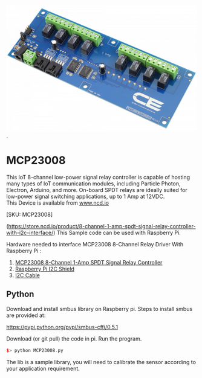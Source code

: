 
[![ MCP23008](MCP23008_I2C.png)](https://store.ncd.io/product/8-channel-1-amp-spdt-signal-relay-controller-with-i2c-interface/).

#  MCP23008

This IoT 8-channel low-power signal relay controller is capable of hosting many types of IoT communication modules, including Particle Photon, Electron, Arduino, and more.  On-board SPDT relays are ideally suited for low-power signal switching applications, up to 1 Amp at 12VDC.  
This Device is available from www.ncd.io 

[SKU: MCP23008]

(https://store.ncd.io/product/8-channel-1-amp-spdt-signal-relay-controller-with-i2c-interface/)
This Sample code can be used with Raspberry Pi.

Hardware needed to interface MCP23008 8-Channel Relay Driver With Raspberry Pi :
1. <a href="https://store.ncd.io/product/8-channel-1-amp-spdt-signal-relay-controller-with-i2c-interface/">MCP23008 8-Channel 1-Amp SPDT Signal Relay Controller</a>
2. <a href="https://store.ncd.io/product/i2c-shield-for-raspberry-pi-3-pi2-with-outward-facing-i2c-port-terminates-over-hdmi-port/">Raspberry Pi I2C Shield</a>
3. <a href="https://store.ncd.io/product/i%C2%B2c-cable/">I2C Cable</a>

## Python
Download and install smbus library on Raspberry pi. Steps to install smbus are provided at:

https://pypi.python.org/pypi/smbus-cffi/0.5.1

Download (or git pull) the code in pi. Run the program.

```cpp
$> python MCP23008.py
```
The lib is a sample library, you will need to calibrate the sensor according to your application requirement.
